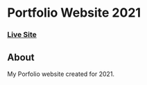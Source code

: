 # Portfolio Website 2021

### [Live Site](https://aloysius-kieth.github.io/portfolio-2021/)

## About
My Porfolio website created for 2021. 
